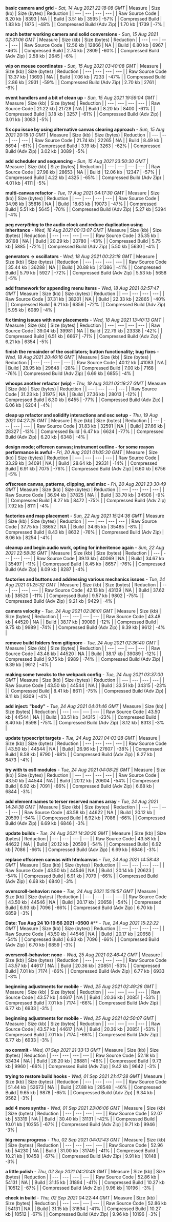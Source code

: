 **basic camera and grid** - *Sat, 14 Aug 2021 22:18:08 GMT*
| Measure | Size (kb) | Size (bytes) | Reduction |
| --- | --- | --- | --- |
| Raw Source Code | 8.20 kb | 8393 | NA |
| Build | 3.51 kb | 3595 | -57% |
| Compressed Build | 1.83 kb | 1875 | -48% |
| Compressed Build (Adv Zip) | 1.70 kb | 1739 | -7% |


**much better working camera and solid conversions** - *Sun, 15 Aug 2021 02:31:06 GMT*
| Measure | Size (kb) | Size (bytes) | Reduction |
| --- | --- | --- | --- |
| Raw Source Code | 12.56 kb | 12866 | NA |
| Build | 6.80 kb | 6967 | -46% |
| Compressed Build | 2.74 kb | 2809 | -60% |
| Compressed Build (Adv Zip) | 2.58 kb | 2645 | -6% |


**wip on mouse coordinates** - *Sun, 15 Aug 2021 03:40:08 GMT*
| Measure | Size (kb) | Size (bytes) | Reduction |
| --- | --- | --- | --- |
| Raw Source Code | 13.37 kb | 13693 | NA |
| Build | 7.06 kb | 7233 | -47% |
| Compressed Build | 2.86 kb | 2931 | -59% |
| Compressed Build (Adv Zip) | 2.70 kb | 2761 | -6% |


**event handlers and a bit of clean up** - *Sun, 15 Aug 2021 19:59:04 GMT*
| Measure | Size (kb) | Size (bytes) | Reduction |
| --- | --- | --- | --- |
| Raw Source Code | 21.22 kb | 21728 | NA |
| Build | 8.20 kb | 8400 | -61% |
| Compressed Build | 3.18 kb | 3257 | -61% |
| Compressed Build (Adv Zip) | 3.01 kb | 3083 | -5% |


**fix cpu issue by using alternative canvas clearing approach** - *Sun, 15 Aug 2021 20:18:10 GMT*
| Measure | Size (kb) | Size (bytes) | Reduction |
| --- | --- | --- | --- |
| Raw Source Code | 21.74 kb | 22265 | NA |
| Build | 8.49 kb | 8694 | -61% |
| Compressed Build | 3.19 kb | 3263 | -62% |
| Compressed Build (Adv Zip) | 3.02 kb | 3089 | -5% |


**add scheduler and sequencing** - *Sun, 15 Aug 2021 23:50:30 GMT*
| Measure | Size (kb) | Size (bytes) | Reduction |
| --- | --- | --- | --- |
| Raw Source Code | 27.98 kb | 28653 | NA |
| Build | 12.06 kb | 12347 | -57% |
| Compressed Build | 4.22 kb | 4325 | -65% |
| Compressed Build (Adv Zip) | 4.01 kb | 4111 | -5% |


**multi-canvas refactor** - *Tue, 17 Aug 2021 04:17:30 GMT*
| Measure | Size (kb) | Size (bytes) | Reduction |
| --- | --- | --- | --- |
| Raw Source Code | 34.98 kb | 35816 | NA |
| Build | 18.63 kb | 19073 | -47% |
| Compressed Build | 5.51 kb | 5645 | -70% |
| Compressed Build (Adv Zip) | 5.27 kb | 5394 | -4% |


**peg *everything* to the audio clock and reduce duplication using inheritance** - *Wed, 18 Aug 2021 00:13:07 GMT*
| Measure | Size (kb) | Size (bytes) | Reduction |
| --- | --- | --- | --- |
| Raw Source Code | 35.35 kb | 36198 | NA |
| Build | 20.29 kb | 20780 | -43% |
| Compressed Build | 5.75 kb | 5885 | -72% |
| Compressed Build (Adv Zip) | 5.50 kb | 5630 | -4% |


**generators -> oscillators** - *Wed, 18 Aug 2021 00:23:18 GMT*
| Measure | Size (kb) | Size (bytes) | Reduction |
| --- | --- | --- | --- |
| Raw Source Code | 35.44 kb | 36288 | NA |
| Build | 20.88 kb | 21386 | -41% |
| Compressed Build | 5.79 kb | 5927 | -72% |
| Compressed Build (Adv Zip) | 5.53 kb | 5658 | -5% |


**add framework for appending menu items** - *Wed, 18 Aug 2021 02:57:47 GMT*
| Measure | Size (kb) | Size (bytes) | Reduction |
| --- | --- | --- | --- |
| Raw Source Code | 37.31 kb | 38201 | NA |
| Build | 22.33 kb | 22865 | -40% |
| Compressed Build | 6.21 kb | 6356 | -72% |
| Compressed Build (Adv Zip) | 5.95 kb | 6089 | -4% |


**fix timing issues with new placements** - *Wed, 18 Aug 2021 13:40:13 GMT*
| Measure | Size (kb) | Size (bytes) | Reduction |
| --- | --- | --- | --- |
| Raw Source Code | 39.04 kb | 39981 | NA |
| Build | 22.79 kb | 23338 | -42% |
| Compressed Build | 6.51 kb | 6667 | -71% |
| Compressed Build (Adv Zip) | 6.21 kb | 6354 | -5% |


**finish the remainder of the oscillators; button functionality; bug fixes** - *Wed, 18 Aug 2021 20:46:16 GMT*
| Measure | Size (kb) | Size (bytes) | Reduction |
| --- | --- | --- | --- |
| Raw Source Code | 40.12 kb | 41083 | NA |
| Build | 28.95 kb | 29648 | -28% |
| Compressed Build | 7.00 kb | 7168 | -76% |
| Compressed Build (Adv Zip) | 6.69 kb | 6855 | -4% |


**whoops another refactor (wip)** - *Thu, 19 Aug 2021 03:19:27 GMT*
| Measure | Size (kb) | Size (bytes) | Reduction |
| --- | --- | --- | --- |
| Raw Source Code | 31.23 kb | 31975 | NA |
| Build | 27.36 kb | 28013 | -12% |
| Compressed Build | 6.30 kb | 6455 | -77% |
| Compressed Build (Adv Zip) | 6.06 kb | 6204 | -4% |


**cleap up refactor and solidify interactions and osc setup** - *Thu, 19 Aug 2021 04:27:25 GMT*
| Measure | Size (kb) | Size (bytes) | Reduction |
| --- | --- | --- | --- |
| Raw Source Code | 31.83 kb | 32591 | NA |
| Build | 27.66 kb | 28327 | -13% |
| Compressed Build | 6.47 kb | 6624 | -77% |
| Compressed Build (Adv Zip) | 6.20 kb | 6348 | -4% |


**design mode; offcreen canvas; instrument outline - for some reason performance is awful** - *Fri, 20 Aug 2021 01:05:30 GMT*
| Measure | Size (kb) | Size (bytes) | Reduction |
| --- | --- | --- | --- |
| Raw Source Code | 33.29 kb | 34091 | NA |
| Build | 28.64 kb | 29331 | -14% |
| Compressed Build | 6.91 kb | 7075 | -76% |
| Compressed Build (Adv Zip) | 6.60 kb | 6756 | -5% |


**offscreen canvas, patterns, clipping, and misc** - *Fri, 20 Aug 2021 23:30:49 GMT*
| Measure | Size (kb) | Size (bytes) | Reduction |
| --- | --- | --- | --- |
| Raw Source Code | 36.94 kb | 37825 | NA |
| Build | 33.70 kb | 34506 | -9% |
| Compressed Build | 8.27 kb | 8472 | -75% |
| Compressed Build (Adv Zip) | 7.92 kb | 8111 | -4% |


**factories and map placement** - *Sun, 22 Aug 2021 15:24:36 GMT*
| Measure | Size (kb) | Size (bytes) | Reduction |
| --- | --- | --- | --- |
| Raw Source Code | 37.75 kb | 38652 | NA |
| Build | 34.65 kb | 35485 | -8% |
| Compressed Build | 8.43 kb | 8632 | -76% |
| Compressed Build (Adv Zip) | 8.06 kb | 8254 | -4% |


**cleanup and begin audio work, opting for inheritence again** - *Sun, 22 Aug 2021 22:58:35 GMT*
| Measure | Size (kb) | Size (bytes) | Reduction |
| --- | --- | --- | --- |
| Raw Source Code | 39.13 kb | 40069 | NA |
| Build | 34.67 kb | 35497 | -11% |
| Compressed Build | 8.45 kb | 8657 | -76% |
| Compressed Build (Adv Zip) | 8.09 kb | 8287 | -4% |


**factories and buttons and addressing various mechanics issues** - *Tue, 24 Aug 2021 01:25:32 GMT*
| Measure | Size (kb) | Size (bytes) | Reduction |
| --- | --- | --- | --- |
| Raw Source Code | 42.13 kb | 43139 | NA |
| Build | 37.62 kb | 38520 | -11% |
| Compressed Build | 9.57 kb | 9802 | -75% |
| Compressed Build (Adv Zip) | 9.21 kb | 9429 | -4% |


**camera velocity** - *Tue, 24 Aug 2021 02:36:01 GMT*
| Measure | Size (kb) | Size (bytes) | Reduction |
| --- | --- | --- | --- |
| Raw Source Code | 43.48 kb | 44520 | NA |
| Build | 38.17 kb | 39089 | -12% |
| Compressed Build | 9.75 kb | 9989 | -74% |
| Compressed Build (Adv Zip) | 9.39 kb | 9612 | -4% |


**remove build folders from gitignore** - *Tue, 24 Aug 2021 02:36:40 GMT*
| Measure | Size (kb) | Size (bytes) | Reduction |
| --- | --- | --- | --- |
| Raw Source Code | 43.48 kb | 44520 | NA |
| Build | 38.17 kb | 39089 | -12% |
| Compressed Build | 9.75 kb | 9989 | -74% |
| Compressed Build (Adv Zip) | 9.39 kb | 9612 | -4% |


**making some tweaks to the webpack config** - *Tue, 24 Aug 2021 03:37:00 GMT*
| Measure | Size (kb) | Size (bytes) | Reduction |
| --- | --- | --- | --- |
| Raw Source Code | 43.50 kb | 44544 | NA |
| Build | 33.51 kb | 34315 | -23% |
| Compressed Build | 8.41 kb | 8611 | -75% |
| Compressed Build (Adv Zip) | 8.11 kb | 8309 | -4% |


**add inject: "body"** - *Tue, 24 Aug 2021 04:01:46 GMT*
| Measure | Size (kb) | Size (bytes) | Reduction |
| --- | --- | --- | --- |
| Raw Source Code | 43.50 kb | 44544 | NA |
| Build | 33.51 kb | 34315 | -23% |
| Compressed Build | 8.40 kb | 8598 | -75% |
| Compressed Build (Adv Zip) | 8.12 kb | 8313 | -3% |


**update typescript targets** - *Tue, 24 Aug 2021 04:03:28 GMT*
| Measure | Size (kb) | Size (bytes) | Reduction |
| --- | --- | --- | --- |
| Raw Source Code | 43.50 kb | 44544 | NA |
| Build | 26.96 kb | 27607 | -38% |
| Compressed Build | 8.58 kb | 8790 | -68% |
| Compressed Build (Adv Zip) | 8.27 kb | 8473 | -4% |


**try with ts es6 modules** - *Tue, 24 Aug 2021 04:08:25 GMT*
| Measure | Size (kb) | Size (bytes) | Reduction |
| --- | --- | --- | --- |
| Raw Source Code | 43.50 kb | 44544 | NA |
| Build | 20.12 kb | 20604 | -54% |
| Compressed Build | 6.92 kb | 7091 | -66% |
| Compressed Build (Adv Zip) | 6.68 kb | 6844 | -3% |


**add element names to terser reserved names array** - *Tue, 24 Aug 2021 14:24:38 GMT*
| Measure | Size (kb) | Size (bytes) | Reduction |
| --- | --- | --- | --- |
| Raw Source Code | 43.58 kb | 44622 | NA |
| Build | 20.12 kb | 20599 | -54% |
| Compressed Build | 6.92 kb | 7086 | -66% |
| Compressed Build (Adv Zip) | 6.69 kb | 6846 | -3% |


**update builds** - *Tue, 24 Aug 2021 14:30:26 GMT*
| Measure | Size (kb) | Size (bytes) | Reduction |
| --- | --- | --- | --- |
| Raw Source Code | 43.58 kb | 44622 | NA |
| Build | 20.12 kb | 20599 | -54% |
| Compressed Build | 6.92 kb | 7086 | -66% |
| Compressed Build (Adv Zip) | 6.69 kb | 6846 | -3% |


**replace offscreen canvas with htmlcanvas** - *Tue, 24 Aug 2021 14:58:43 GMT*
| Measure | Size (kb) | Size (bytes) | Reduction |
| --- | --- | --- | --- |
| Raw Source Code | 43.50 kb | 44546 | NA |
| Build | 20.14 kb | 20623 | -54% |
| Compressed Build | 6.91 kb | 7079 | -66% |
| Compressed Build (Adv Zip) | 6.68 kb | 6840 | -3% |


**overscroll-behavior: none** - *Tue, 24 Aug 2021 15:19:57 GMT*
| Measure | Size (kb) | Size (bytes) | Reduction |
| --- | --- | --- | --- |
| Raw Source Code | 43.50 kb | 44546 | NA |
| Build | 20.17 kb | 20658 | -54% |
| Compressed Build | 6.93 kb | 7096 | -66% |
| Compressed Build (Adv Zip) | 6.70 kb | 6859 | -3% |


**Date:      Tue Aug 24 10:19:56 2021 -0500**
#** - *Tue, 24 Aug 2021 15:22:22 GMT*
| Measure | Size (kb) | Size (bytes) | Reduction |
| --- | --- | --- | --- |
| Raw Source Code | 43.50 kb | 44546 | NA |
| Build | 20.17 kb | 20658 | -54% |
| Compressed Build | 6.93 kb | 7096 | -66% |
| Compressed Build (Adv Zip) | 6.70 kb | 6859 | -3% |


**overscroll-behavior: none** - *Wed, 25 Aug 2021 02:46:42 GMT*
| Measure | Size (kb) | Size (bytes) | Reduction |
| --- | --- | --- | --- |
| Raw Source Code | 43.57 kb | 44617 | NA |
| Build | 20.36 kb | 20851 | -53% |
| Compressed Build | 7.01 kb | 7174 | -66% |
| Compressed Build (Adv Zip) | 6.77 kb | 6933 | -3% |


**beginning adjustments for mobile** - *Wed, 25 Aug 2021 02:49:28 GMT*
| Measure | Size (kb) | Size (bytes) | Reduction |
| --- | --- | --- | --- |
| Raw Source Code | 43.57 kb | 44617 | NA |
| Build | 20.36 kb | 20851 | -53% |
| Compressed Build | 7.01 kb | 7174 | -66% |
| Compressed Build (Adv Zip) | 6.77 kb | 6933 | -3% |


**beginning adjustments for mobile** - *Wed, 25 Aug 2021 02:50:07 GMT*
| Measure | Size (kb) | Size (bytes) | Reduction |
| --- | --- | --- | --- |
| Raw Source Code | 43.57 kb | 44617 | NA |
| Build | 20.36 kb | 20851 | -53% |
| Compressed Build | 7.01 kb | 7174 | -66% |
| Compressed Build (Adv Zip) | 6.77 kb | 6933 | -3% |


**no commit** - *Wed, 01 Sep 2021 21:33:13 GMT*
| Measure | Size (kb) | Size (bytes) | Reduction |
| --- | --- | --- | --- |
| Raw Source Code | 52.18 kb | 53434 | NA |
| Build | 28.20 kb | 28881 | -46% |
| Compressed Build | 9.73 kb | 9960 | -66% |
| Compressed Build (Adv Zip) | 9.42 kb | 9642 | -3% |


**trying to restore build hooks** - *Wed, 01 Sep 2021 21:47:28 GMT*
| Measure | Size (kb) | Size (bytes) | Reduction |
| --- | --- | --- | --- |
| Raw Source Code | 51.44 kb | 52673 | NA |
| Build | 27.88 kb | 28548 | -46% |
| Compressed Build | 9.65 kb | 9878 | -65% |
| Compressed Build (Adv Zip) | 9.34 kb | 9562 | -3% |


**add 4 more synths** - *Wed, 01 Sep 2021 23:06:06 GMT*
| Measure | Size (kb) | Size (bytes) | Reduction |
| --- | --- | --- | --- |
| Raw Source Code | 52.07 kb | 53319 | NA |
| Build | 30.40 kb | 31131 | -42% |
| Compressed Build | 10.01 kb | 10255 | -67% |
| Compressed Build (Adv Zip) | 9.71 kb | 9946 | -3% |


**big menu progress** - *Thu, 02 Sep 2021 04:02:43 GMT*
| Measure | Size (kb) | Size (bytes) | Reduction |
| --- | --- | --- | --- |
| Raw Source Code | 52.96 kb | 54230 | NA |
| Build | 31.00 kb | 31749 | -41% |
| Compressed Build | 10.21 kb | 10458 | -67% |
| Compressed Build (Adv Zip) | 9.91 kb | 10148 | -3% |


**a little polish** - *Thu, 02 Sep 2021 04:20:48 GMT*
| Measure | Size (kb) | Size (bytes) | Reduction |
| --- | --- | --- | --- |
| Raw Source Code | 52.86 kb | 54131 | NA |
| Build | 31.15 kb | 31894 | -41% |
| Compressed Build | 10.27 kb | 10512 | -67% |
| Compressed Build (Adv Zip) | 9.96 kb | 10196 | -3% |


**check in build** - *Thu, 02 Sep 2021 04:22:44 GMT*
| Measure | Size (kb) | Size (bytes) | Reduction |
| --- | --- | --- | --- |
| Raw Source Code | 52.86 kb | 54131 | NA |
| Build | 31.15 kb | 31894 | -41% |
| Compressed Build | 10.27 kb | 10512 | -67% |
| Compressed Build (Adv Zip) | 9.96 kb | 10196 | -3% |


